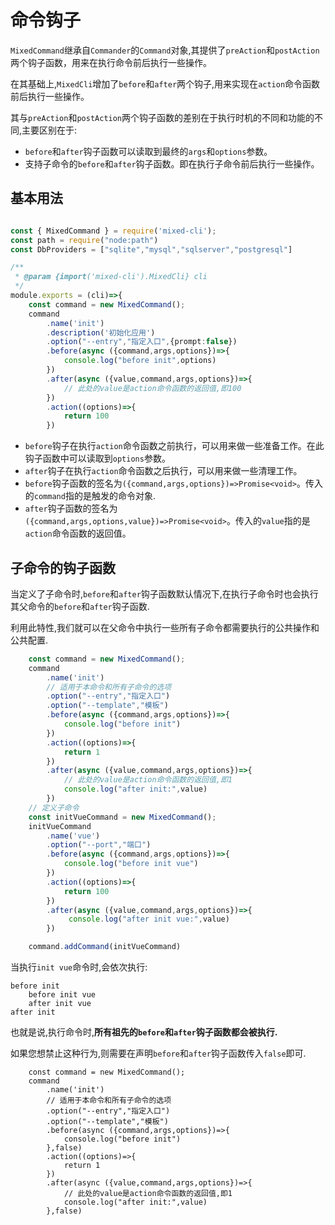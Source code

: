 # 命令钩子

`MixedCommand`继承自`Commander`的`Command`对象,其提供了`preAction`和`postAction`两个钩子函数，用来在执行命令前后执行一些操作。

在其基础上,`MixedCli`增加了`before`和`after`两个钩子,用来实现在`action`命令函数前后执行一些操作。

其与`preAction`和`postAction`两个钩子函数的差别在于执行时机的不同和功能的不同,主要区别在于:

- `before`和`after`钩子函数可以读取到最终的`args`和`options`参数。
- 支持子命令的`before`和`after`钩子函数。即在执行子命令前后执行一些操作。

## 基本用法


```ts

const { MixedCommand } = require('mixed-cli');
const path = require("node:path")
const DbProviders = ["sqlite","mysql","sqlserver","postgresql"]

/**
 * @param {import('mixed-cli').MixedCli} cli
 */
module.exports = (cli)=>{    
    const command = new MixedCommand();
    command
        .name('init')
        .description('初始化应用') 
        .option("--entry","指定入口",{prompt:false})     
        .before(async ({command,args,options})=>{
            console.log("before init",options)
        })
        .after(async ({value,command,args,options})=>{
            // 此处的value是action命令函数的返回值,即100
        })
        .action((options)=>{
            return 100
        })

```

- `before`钩子在执行`action`命令函数之前执行，可以用来做一些准备工作。在此钩子函数中可以读取到`options`参数。
- `after`钩子在执行`action`命令函数之后执行，可以用来做一些清理工作。 
- `before`钩子函数的签名为`({command,args,options})=>Promise<void>`。传入的`command`指的是触发的命令对象.
- `after`钩子函数的签名为`({command,args,options,value})=>Promise<void>`。传入的`value`指的是`action`命令函数的返回值。


## 子命令的钩子函数

当定义了子命令时,`before`和`after`钩子函数默认情况下,在执行子命令时也会执行其父命令的`before`和`after`钩子函数.

利用此特性,我们就可以在父命令中执行一些所有子命令都需要执行的公共操作和公共配置.

```ts
    const command = new MixedCommand();
    command
        .name('init')  
        // 适用于本命令和所有子命令的选项
        .option("--entry","指定入口")
        .option("--template","模板")
        .before(async ({command,args,options})=>{
            console.log("before init")
        })
        .action((options)=>{
            return 1
        })
        .after(async ({value,command,args,options})=>{
            // 此处的value是action命令函数的返回值,即1
            console.log("after init:",value)
        })
    // 定义子命令
    const initVueCommand = new MixedCommand();
    initVueCommand
        .name('vue')  
        .option("--port","端口")
        .before(async ({command,args,options})=>{
            console.log("before init vue")
        })
        .action((options)=>{
            return 100
        })
        .after(async ({value,command,args,options})=>{
             console.log("after init vue:",value)
        })

    command.addCommand(initVueCommand) 
```

当执行`init vue`命令时,会依次执行:

```shell
before init
    before init vue
    after init vue
after init
```

也就是说,执行命令时,**所有祖先的`before`和`after`钩子函数都会被执行.**

如果您想禁止这种行为,则需要在声明`before`和`after`钩子函数传入`false`即可.


```ts{9,15}
    const command = new MixedCommand();
    command
        .name('init')  
        // 适用于本命令和所有子命令的选项
        .option("--entry","指定入口")
        .option("--template","模板")
        .before(async ({command,args,options})=>{
            console.log("before init")
        },false)
        .action((options)=>{
            return 1
        })
        .after(async ({value,command,args,options})=>{
            // 此处的value是action命令函数的返回值,即1
            console.log("after init:",value)
        },false)

```        






